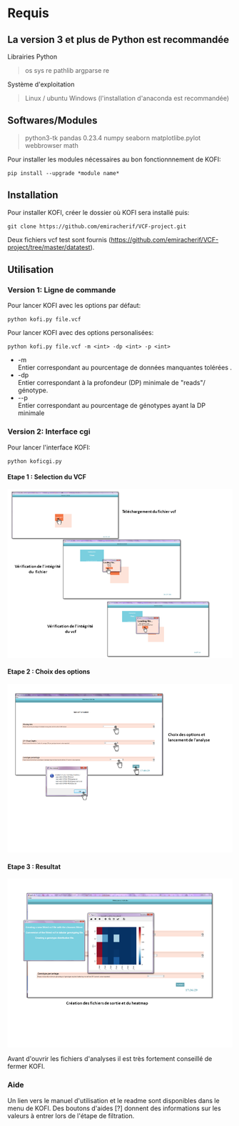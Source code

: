 # Requis

## La version 3 et plus de Python est recommandée 
Librairies Python
> os
> sys
> re
> pathlib
> argparse
> re

Système d'exploitation 
> Linux / ubuntu 
> Windows (l'installation d'anaconda est recommandée) 

## Softwares/Modules
> python3-tk
> pandas 0.23.4
> numpy
> seaborn
> matplotlibe.pylot
> webbrowser
> math

Pour installer les modules nécessaires au bon fonctionnnement de KOFI:
```
pip install --upgrade *module name*
```
## Installation
Pour installer KOFI, créer le dossier où KOFI sera installé puis:
```
git clone https://github.com/emiracherif/VCF-project.git
```
Deux fichiers vcf test sont fournis (https://github.com/emiracherif/VCF-project/tree/master/datatest).
## Utilisation
### Version 1: Ligne de commande
Pour lancer KOFI avec les options par défaut:
```
python kofi.py file.vcf
```

Pour lancer KOFI avec des options personalisées:
```
python kofi.py file.vcf -m <int> -dp <int> -p <int>
```
- -m  
Entier correspondant au pourcentage de données manquantes tolérées . 
- -dp  
Entier correspondant à la profondeur (DP) minimale de "reads"/ génotype.
- --p  
Entier correspondant au pourcentage de génotypes ayant la DP minimale

### Version 2: Interface cgi
Pour lancer l'interface KOFI:
```
python koficgi.py
```
#### Etape 1 : Selection du VCF
![](images/KOFIFinterface.png)
#### Etape 2 : Choix des options
![](images/KOFIFAna.png) 
#### Etape 3 : Resultat
![](images/KOFIResul.png)

Avant d'ouvrir les fichiers d'analyses il est très fortement conseillé de fermer KOFI.

### Aide

Un lien vers le manuel d'utilisation et le readme sont disponibles dans le menu de KOFI.
Des boutons d'aides [?] donnent des informations sur les valeurs à entrer lors de l'étape de filtration.

